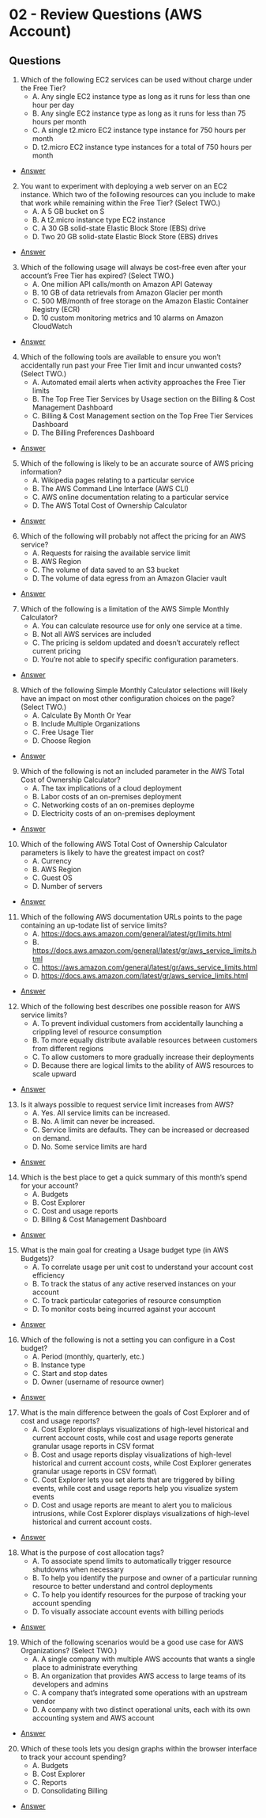 # 02 - Review Questions (AWS Account)

## Questions
1) Which of the following EC2 services can be used without charge under the Free Tier?
    * A. Any single EC2 instance type as long as it runs for less than one hour per day
    * B. Any single EC2 instance type as long as it runs for less than 75 hours per month
    * C. A single t2.micro EC2 instance type instance for 750 hours per month
    * D. t2.micro EC2 instance type instances for a total of 750 hours per month
* [Answer]()

2) You want to experiment with deploying a web server on an EC2 instance. Which two of
   the following resources can you include to make that work while remaining within the Free
   Tier? (Select TWO.)
    * A. A 5 GB bucket on S
    * B. A t2.micro instance type EC2 instance
    * C. A 30 GB solid-state Elastic Block Store (EBS) drive
    * D. Two 20 GB solid-state Elastic Block Store (EBS) drives
* [Answer]()

3) Which of the following usage will always be cost-free even after your account’s Free Tier
   has expired? (Select TWO.)
   * A. One million API calls/month on Amazon API Gateway
   * B. 10 GB of data retrievals from Amazon Glacier per month
   * C. 500 MB/month of free storage on the Amazon Elastic Container Registry (ECR)
   * D. 10 custom monitoring metrics and 10 alarms on Amazon CloudWatch
* [Answer]()

4) Which of the following tools are available to ensure you won’t accidentally run past your
   Free Tier limit and incur unwanted costs? (Select TWO.)
   * A. Automated email alerts when activity approaches the Free Tier limits
   * B. The Top Free Tier Services by Usage section on the Billing & Cost Management
        Dashboard
   * C. Billing & Cost Management section on the Top Free Tier Services Dashboard
   * D. The Billing Preferences Dashboard
* [Answer]()

5) Which of the following is likely to be an accurate source of AWS pricing information?
   * A. Wikipedia pages relating to a particular service
   * B. The AWS Command Line Interface (AWS CLI)
   * C. AWS online documentation relating to a particular service
   * D. The AWS Total Cost of Ownership Calculator
* [Answer]()

6) Which of the following will probably not affect the pricing for an AWS service?
   * A. Requests for raising the available service limit
   * B. AWS Region
   * C. The volume of data saved to an S3 bucket
   * D. The volume of data egress from an Amazon Glacier vault
* [Answer]()

7) Which of the following is a limitation of the AWS Simple Monthly Calculator?
   * A. You can calculate resource use for only one service at a time.
   * B. Not all AWS services are included
   * C. The pricing is seldom updated and doesn’t accurately reflect current pricing
   * D. You’re not able to specify specific configuration parameters.
* [Answer]()

8) Which of the following Simple Monthly Calculator selections will likely have an impact on
   most other configuration choices on the page? (Select TWO.)
   * A. Calculate By Month Or Year
   * B. Include Multiple Organizations
   * C. Free Usage Tier
   * D. Choose Region
* [Answer]()

9) Which of the following is not an included parameter in the AWS Total Cost of Ownership
   Calculator?
   * A. The tax implications of a cloud deployment
   * B. Labor costs of an on-premises deployment
   * C. Networking costs of an on-premises deployme
   * D. Electricity costs of an on-premises deployment
* [Answer]()

10) Which of the following AWS Total Cost of Ownership Calculator parameters is likely to
    have the greatest impact on cost?
      * A. Currency
      * B. AWS Region
      * C. Guest OS
      * D. Number of servers
* [Answer]()

11) Which of the following AWS documentation URLs points to the page containing an up-todate list of service limits?
      * A. https://docs.aws.amazon.com/general/latest/gr/limits.html
      * B. https://docs.aws.amazon.com/general/latest/gr/aws_service_limits.html
      * C. https://aws.amazon.com/general/latest/gr/aws_service_limits.html
      * D. https://docs.aws.amazon.com/latest/gr/aws_service_limits.html
* [Answer]()

12) Which of the following best describes one possible reason for AWS service limits?
      * A. To prevent individual customers from accidentally launching a crippling level of
           resource consumption
      * B. To more equally distribute available resources between customers from different
           regions
      * C. To allow customers to more gradually increase their deployments
      * D. Because there are logical limits to the ability of AWS resources to scale upward
* [Answer]()

13) Is it always possible to request service limit increases from AWS?
      * A. Yes. All service limits can be increased.
      * B. No. A limit can never be increased.
      * C. Service limits are defaults. They can be increased or decreased on demand.
      * D. No. Some service limits are hard
* [Answer]()

14) Which is the best place to get a quick summary of this month’s spend for your account?
      * A. Budgets
      * B. Cost Explorer
      * C. Cost and usage reports
      * D. Billing & Cost Management Dashboard
* [Answer]()

15) What is the main goal for creating a Usage budget type (in AWS Budgets)?
      * A. To correlate usage per unit cost to understand your account cost efficiency
      * B. To track the status of any active reserved instances on your account
      * C. To track particular categories of resource consumption
      * D. To monitor costs being incurred against your account
* [Answer]()

16) Which of the following is not a setting you can configure in a Cost budget?
      * A. Period (monthly, quarterly, etc.)
      * B. Instance type
      * C. Start and stop dates
      * D. Owner (username of resource owner)
* [Answer]()

17) What is the main difference between the goals of Cost Explorer and of cost and usage
    reports?
      * A. Cost Explorer displays visualizations of high-level historical and current account costs,
           while cost and usage reports generate granular usage reports in CSV format
      * B. Cost and usage reports display visualizations of high-level historical and current
           account costs, while Cost Explorer generates granular usage reports in CSV format\
      * C. Cost Explorer lets you set alerts that are triggered by billing events, while cost and
           usage reports help you visualize system events
      * D. Cost and usage reports are meant to alert you to malicious intrusions, while Cost
           Explorer displays visualizations of high-level historical and current account costs.
* [Answer]()

18) What is the purpose of cost allocation tags?
      * A. To associate spend limits to automatically trigger resource shutdowns when necessary
      * B. To help you identify the purpose and owner of a particular running resource to better
           understand and control deployments
      * C. To help you identify resources for the purpose of tracking your account spending
      * D. To visually associate account events with billing periods
* [Answer]()

19) Which of the following scenarios would be a good use case for AWS Organizations?
    (Select TWO.)
      * A. A single company with multiple AWS accounts that wants a single place to
           administrate everything
      * B. An organization that provides AWS access to large teams of its developers and admins
      * C. A company that’s integrated some operations with an upstream vendor
      * D. A company with two distinct operational units, each with its own accounting system
           and AWS account
* [Answer]()
           
20) Which of these tools lets you design graphs within the browser interface to track your
    account spending?
    * A. Budgets
    * B. Cost Explorer
    * C. Reports
    * D. Consolidating Billing
* [Answer]()
